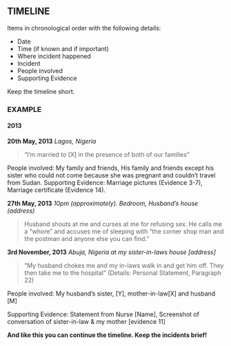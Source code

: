 ## TIMELINE

Items in chronological order with the following details:
+ Date
+ Time (if known and if important)
+ Where incident happened
+ Incident
+ People involved
+ Supporting Evidence

Keep the timeline short.

### EXAMPLE
#### 2013
**20th May, 2013**
*Lagos, Nigeria*
> “I’m married to [X] in the presence of both of our families”

People involved: My family and friends, His family and friends except his sister who could not come because she was pregnant and couldn’t travel from Sudan.
Supporting Evidence: Marriage pictures (Evidence 3-7), Marriage certificate (Evidence 14).

**27th May, 2013**
*10pm (approximately). Bedroom, Husband’s house (address)*

> Husband shouts at me and curses at me for refusing sex. He calls me a “whore” and accuses me of sleeping with “the corner shop man and the postman and anyone else you can find.”

**3rd November, 2013**
*Abuja, Nigeria at my sister-in-laws house [address]*
> “My husband chokes me and my in-laws walk in and get him off. They then take me to the hospital” (Details: Personal Statement, Paragraph 22)

People involved: My husband’s sister, [Y], mother-in-law[X] and husband [M]

Supporting Evidence:  Statement from Nurse [Name], Screenshot of conversation of sister-in-law & my mother [evidence 11]

**And like this you can continue the timeline. Keep the incidents brief!**


 

